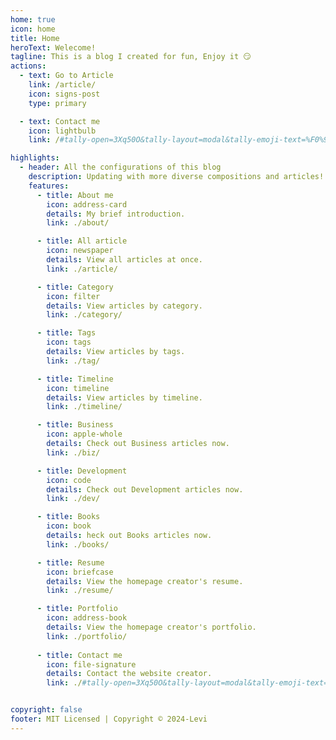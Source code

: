 ```yaml
---
home: true
icon: home
title: Home
heroText: Welecome!
tagline: This is a blog I created for fun, Enjoy it 😏
actions:
  - text: Go to Article
    link: /article/
    icon: signs-post
    type: primary

  - text: Contact me
    icon: lightbulb
    link: /#tally-open=3Xq50O&tally-layout=modal&tally-emoji-text=%F0%9F%91%8B&tally-emoji-animation=wave/

highlights:
  - header: All the configurations of this blog
    description: Updating with more diverse compositions and articles!
    features:
      - title: About me
        icon: address-card
        details: My brief introduction.
        link: ./about/

      - title: All article
        icon: newspaper
        details: View all articles at once.
        link: ./article/

      - title: Category
        icon: filter
        details: View articles by category.
        link: ./category/

      - title: Tags
        icon: tags
        details: View articles by tags.
        link: ./tag/

      - title: Timeline
        icon: timeline
        details: View articles by timeline.
        link: ./timeline/

      - title: Business
        icon: apple-whole
        details: Check out Business articles now.
        link: ./biz/

      - title: Development
        icon: code
        details: Check out Development articles now.
        link: ./dev/

      - title: Books
        icon: book
        details: heck out Books articles now.
        link: ./books/

      - title: Resume
        icon: briefcase
        details: View the homepage creator's resume.
        link: ./resume/

      - title: Portfolio
        icon: address-book
        details: View the homepage creator's portfolio.
        link: ./portfolio/
      
      - title: Contact me
        icon: file-signature
        details: Contact the website creator.
        link: ./#tally-open=3Xq50O&tally-layout=modal&tally-emoji-text=%F0%9F%91%8B&tally-emoji-animation=wave/


copyright: false
footer: MIT Licensed | Copyright © 2024-Levi
---
```

